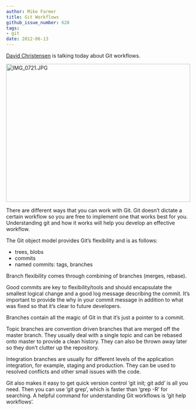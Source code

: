 ```yaml
---
author: Mike Farmer
title: Git Workflows
github_issue_number: 628
tags:
- git
date: 2012-06-13
---
```


[David Christensen](/blog/authors/david-christensen) is talking today about Git workflows.

<a href="https://www.flickr.com/photos/80083124@N08/7369039912/" title="IMG_0721.JPG by endpoint920, on Flickr"><img alt="IMG_0721.JPG" height="375" src="/blog/2012/06/git-workflows/image-0.jpeg" width="500"/></a>

There are different ways that you can work with Git. Git doesn’t dictate a certain workflow so you are free to implement one that works best for you. Understanding git and how it works will help you develop an effective workflow.

The Git object model provides Git’s flexibility and is as follows:

- trees, blobs
- commits
- named commits: tags, branches

Branch flexibility comes through combining of branches (merges, rebase).

Good commits are key to flexibility/tools and should encapsulate the smallest logical change and a good log message describing the commit. It’s important to provide the why in your commit message in addition to what was fixed so that it’s clear to future developers.

Branches contain all the magic of Git in that it’s just a pointer to a commit.

Topic branches are convention driven branches that are merged off the master branch. They usually deal with a single topic and can be rebased onto master to provide a clean history. They can also be thrown away later so they don’t clutter up the repository.

Integration branches are usually for different levels of the application integration, for example, staging and production. They can be used to resolved conflicts and other small issues with the code.

Git also makes it easy to get quick version control ‘git init; git add’ is all you need. Then you can use ‘git grep’, which is faster than ‘grep -R’ for searching. A helpful command for understanding Git workflows is ‘git help workflows’.
